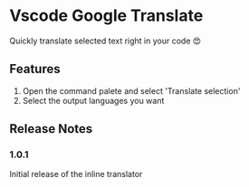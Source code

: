 # Vscode Google Translate

Quickly translate selected text right in your code 😍

## Features

1. Open the command palete and select 'Translate selection'
1. Select the output languages you want

## Release Notes

### 1.0.1

Initial release of the inline translator

